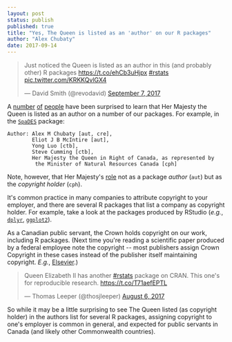 ```yaml
---
layout: post
status: publish
published: true
title: "Yes, The Queen is listed as an 'author' on our R packages"
author: "Alex Chubaty"
date: 2017-09-14
---
```


<blockquote class="twitter-tweet" data-lang="en"><p lang="en" dir="ltr">Just noticed the Queen is listed as an author in this (and probably other) R packages <a href="https://t.co/ehCb3uHjpx">https://t.co/ehCb3uHjpx</a> <a href="https://twitter.com/hashtag/rstats?src=hash">#rstats</a> <a href="https://t.co/KRKKQvlGX4">pic.twitter.com/KRKKQvlGX4</a></p>&mdash; David Smith (@revodavid) <a href="https://twitter.com/revodavid/status/905899118446436358">September 7, 2017</a></blockquote>
<script async src="//platform.twitter.com/widgets.js" charset="utf-8"></script>

A [number](https://twitter.com/JennyBryan/status/585955759525007360) [of](http://www.pieceofk.fr/?p=431) [people](https://twitter.com/hspter/status/908263547167277056) have been surprised to learn that Her Majesty the Queen is listed as an author on a number of our packages.
For example, in the [`SpaDES`](https://cran.r-project.org/package=SpaDES) package:

```
Author:	Alex M Chubaty [aut, cre],
        Eliot J B McIntire [aut],
        Yong Luo [ctb],
        Steve Cumming [ctb],
        Her Majesty the Queen in Right of Canada, as represented by
         the Minister of Natural Resources Canada [cph]
```

Note, however, that Her Majesty's [role](http://r-pkgs.had.co.nz/description.html#author) not as a package *author* (`aut`) but as the *copyright holder* (`cph`).

It's common practice in many companies to attribute copyright to your employer, and there are several R packages that list a company as copyright holder.
For example, take a look at the packages produced by RStudio (*e.g.*, [`dplyr`](https://cran.r-project.org/package=dplyr), [`ggplot2`](https://cran.r-project.org/package=ggplot2)).

As a Canadian public servant, the Crown holds copyright on our work, including R packages.
(Next time you're reading a scientific paper produced by a federal employee note the copyright -- most publishers assign Crown Copyright in these cases instead of the publisher itself maintaining copyright. *E.g.*, [Elsevier](https://www.elsevier.com/about/our-business/policies/copyright#Government-employees).)

<blockquote class="twitter-tweet" data-lang="en"><p lang="en" dir="ltr">Queen Elizabeth II has another <a href="https://twitter.com/hashtag/rstats?src=hash">#rstats</a> package on CRAN. This one&#39;s for reproducible research. <a href="https://t.co/T71aefEPTL">https://t.co/T71aefEPTL</a></p>&mdash; Thomas Leeper (@thosjleeper) <a href="https://twitter.com/thosjleeper/status/894176471392059392">August 6, 2017</a></blockquote>
<script async src="//platform.twitter.com/widgets.js" charset="utf-8"></script>

So while it may be a little surprising to see The Queen listed (as copyright holder) in the authors list for several R packages, assigning copyright to one's employer is common in general, and expected for public servants in Canada (and likely other Commonwealth countries).

